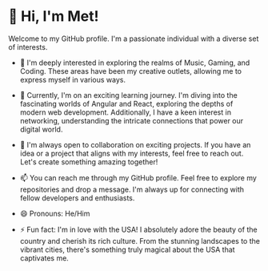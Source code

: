 # 👋 Hi, I'm Met!

Welcome to my GitHub profile. I'm a passionate individual with a diverse set of interests.

- 👀 I'm deeply interested in exploring the realms of Music, Gaming, and Coding. These areas have been my creative outlets, allowing me to express myself in various ways.

- 🌱 Currently, I'm on an exciting learning journey. I'm diving into the fascinating worlds of Angular and React, exploring the depths of modern web development. Additionally, I have a keen interest in networking, understanding the intricate connections that power our digital world.

- 💞️ I'm always open to collaboration on exciting projects. If you have an idea or a project that aligns with my interests, feel free to reach out. Let's create something amazing together!

- 📫 You can reach me through my GitHub profile. Feel free to explore my repositories and drop a message. I'm always up for connecting with fellow developers and enthusiasts.

- 😄 Pronouns: He/Him

- ⚡ Fun fact: I'm in love with the USA! I absolutely adore the beauty of the country and cherish its rich culture. From the stunning landscapes to the vibrant cities, there's something truly magical about the USA that captivates me.

<!---
The-OG-Methum/The-OG-Methum is a ✨ special ✨ repository because its `README.md` (this file) appears on your GitHub profile.
You can click the Preview link to take a look at your changes.
--->
